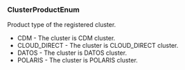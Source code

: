 ### ClusterProductEnum
Product type of the registered cluster.

- CDM - The cluster is CDM cluster.
- CLOUD_DIRECT - The cluster is CLOUD_DIRECT cluster.
- DATOS - The cluster is DATOS cluster.
- POLARIS - The cluster is POLARIS cluster.
